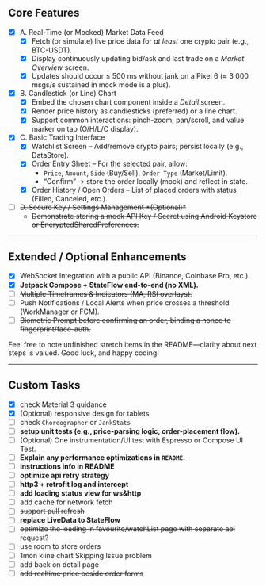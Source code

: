 ## Core Features

- [x] A. Real-Time (or Mocked) Market Data Feed
  - [x] Fetch (or simulate) live price data for *at least* one crypto pair (e.g., BTC-USDT).
  - [x] Display continuously updating bid/ask and last trade on a *Market Overview* screen.
  - [x] Updates should occur ≤ 500 ms without jank on a Pixel 6 (≈ 3 000 msgs/s sustained in mock mode is a plus).
  
- [x] B. Candlestick (or Line) Chart
  - [x] Embed the chosen chart component inside a *Detail* screen.
  - [x] Render price history as candlesticks (preferred) or a line chart.
  - [x] Support common interactions: pinch-zoom, pan/scroll, and value marker on tap (O/H/L/C display).

- [x] C. Basic Trading Interface
  - [x] Watchlist Screen – Add/remove crypto pairs; persist locally (e.g., DataStore).
  - [x] Order Entry Sheet – For the selected pair, allow:
    - `Price`, `Amount`, `Side` (Buy/Sell), `Order Type` (Market/Limit).
    - “Confirm” → store the order locally (mock) and reflect in state.
  - [x] Order History / Open Orders – List of placed orders with status (Filled, Canceled, etc.).

- [ ] ~~D. Secure Key / Settings Management \*(Optional)\*~~
  - ~~Demonstrate storing a mock API Key / Secret using Android Keystore or EncryptedSharedPreferences.~~

------

## Extended / Optional Enhancements

- [x] WebSocket Integration with a public API (Binance, Coinbase Pro, etc.).
- [x] **Jetpack Compose + StateFlow end-to-end (no XML).**
- [ ] ~~Multiple Timeframes & Indicators (MA, RSI overlays).~~
- [ ] Push Notifications / Local Alerts when price crosses a threshold (WorkManager or FCM).
- [ ] ~~Biometric Prompt before confirming an order, binding a nonce to fingerprint/face-auth.~~

Feel free to note unfinished stretch items in the README—clarity about next steps is valued. Good luck, and happy coding!

------

## Custom Tasks

- [x] check Material 3 guidance 
- [x] (Optional) responsive design for tablets
- [ ] check `Choreographer` or `JankStats`
- [ ] **setup unit tests (e.g., price-parsing logic, order-placement flow).**
- [ ] (Optional) One instrumentation/UI test with Espresso or Compose UI Test.
- [ ] **Explain any performance optimizations in `README`.**
- [ ] **instructions info in README** 
- [ ] **optimize api retry strategy**
- [ ] **http3 + retrofit log and intercept**
- [ ] **add loading status view for ws&http**
- [ ] add cache for network fetch
- [ ] ~~support pull refresh~~
- [ ] **replace LiveData to StateFlow**
- [ ] ~~optimize the loading in favourite/watchList page with separate api request?~~
- [ ] use room to store orders
- [ ] 1mon kline chart  Skipping Issue problem
- [ ] add back on detail page
- [ ] ~~add realtime price beside order forms~~
